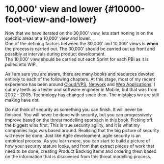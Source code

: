 # 10,000' view and lower {#10000-foot-view-and-lower}

Now that we have iterated on the 30,000' view, lets start honing in on the specific areas at a 10,000' view and lower.  
One of the defining factors between the 30,000' and 10,000' views is **when** the process is carried out. The 30,000' should be carried out up front and possibly at intervals during product development.  
The 10,000' view should be carried out each Sprint for each PBI as it is pulled into WIP.

As I am sure you are aware, there are many books and resources devoted entirely to each of the following chapters. At this stage, most of my recent experience has been around [Cloud/VPS](#cloud), [Network](#network) and [Web Applications](#web-applications). I cut my teeth as a tester and software engineer in Mobile, but that was from 2002 - 2005. Technology has changed since then. The mistakes we are still making have not.

Do not think of security as something you can finish. It will never be finished. You will never be done with security, but you can progressively improve based on the threat modelling approach in this book. Picking off the biggest wins first. This is true security agility, and it is what my companies logo was based around. Realising that the big picture of security will never be done. Just like Agile development, agile security is an empirical process. As you learn more, you can start to build a picture of how your security stature looks, and from that extract pieces of work that need to be done, creating Product Backlog items and ordering them based on the information that is discovered from this threat modelling process.